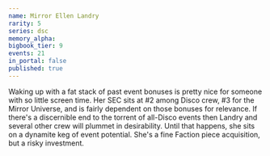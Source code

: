 ```yaml
---
name: Mirror Ellen Landry
rarity: 5
series: dsc
memory_alpha:
bigbook_tier: 9
events: 21
in_portal: false
published: true
---
```


Waking up with a fat stack of past event bonuses is pretty nice for someone with so little screen time. Her SEC sits at #2 among Disco crew, #3 for the Mirror Universe, and is fairly dependent on those bonuses for relevance. If there's a discernible end to the torrent of all-Disco events then Landry and several other crew will plummet in desirability. Until that happens, she sits on a dynamite keg of event potential. She's a fine Faction piece acquisition, but a risky investment.
